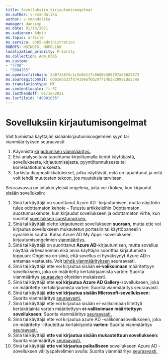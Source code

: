 ```yaml
---
title: Sovelluksiin kirjautumisongelmat
ms.author: v-smandalika
author: v-smandalika
manager: dansimp
ms.date: 01/16/2021
ms.audience: Admin
ms.topic: article
ms.service: o365-administration
ROBOTS: NOINDEX, NOFOLLOW
localization_priority: Priority
ms.collection: Adm_O365
ms.custom:
- "7788"
- "9004355"
ms.openlocfilehash: 2d073367dc1c3e8e117c0b68e205297a65024872
ms.sourcegitcommit: 6d02eb533fd74199af6b20f714b3720991da2c4a
ms.translationtype: MT
ms.contentlocale: fi-FI
ms.lasthandoff: 01/18/2021
ms.locfileid: "49901035"
---
```

# <a name="issues-signing-in-to-applications"></a>Sovelluksiin kirjautumisongelmat

Voit tunnistaa käyttäjän sisäänkirjautumisongelmien syyn tai vianmäärityksen seuraavasti:

1. Käynnistä [kirjautumisen vianmääritys.](https://ms.portal.azure.com/#blade/Microsoft_AAD_IAM/ActiveDirectoryMenuBlade/diagnose/symptomId/ms_aad_dxp_signin_caDiagnoseAndSolveSummarySymptom)
2. Etsi analysoitava tapahtuma kirjoittamalla tiedot käyttäjästä, sovelluksesta, kirjautumisajasta, pyyntötunnuksesta tai korrelaatiotunnuksesta.
3. Tarkista diagnostiikkatulokset, jotka näyttävät, mitä on tapahtunut ja mitä voit tehdä muutosten tekoon, jos muutoksia tarvitaan.

Seuraavassa on joitakin yleisiä ongelmia, joita voi i kokea, kun kirjaudut sisään sovelluksiin:

1. Sinä tai käyttäjä on suorittanut Azure AD -kirjautumisen, mutta näyttöön tulee odottamaton kehote – Tutustu artikkeleihin Odottamaton suostumuskehote, kun kirjaudut sovellukseen ja odottamaton virhe, kun suoritat [sovelluksen suostumuksen.](https://docs.microsoft.com/azure/active-directory/manage-apps/application-sign-in-unexpected-user-consent-error)  [](https://docs.microsoft.com/azure/active-directory/manage-apps/application-sign-in-unexpected-user-consent-prompt)
2. Sinä tai käyttäjä olette kirjautuneet sovellukseen **suoraan,** mutta ette voi kirjautua sovellukseen mukautetun portaalin tai käyttöpaneelin syvälinkin kautta: Katso Azure AD My Apps -sovellukseen kirjautumisongelmien [vianmääritys.](https://docs.microsoft.com/azure/active-directory/manage-apps/application-sign-in-other-problem-access-panel)
3. Sinä tai käyttäjä on suorittanut **Azure AD**-kirjautumisen, mutta sovellus näyttää virhesanoman eikä anna käyttäjän suorittaa kirjautumista loppuun: Ongelma on siinä, että sovellus ei hyväksynyt Azure AD:n antamaa vastausta. Voit [tehdä vianmäärityksen](https://docs.microsoft.com/azure/active-directory/application-sign-in-problem-application-error) seuraavasti.
4. Sinä tai käyttäjä ette voi kirjautua sisään **ei-valikoimaan** määritettyyn sovellukseen, joka on määritetty kertakirjaamista varten: Suorita vianmääritys [seuraavien](https://docs.microsoft.com/azure/active-directory/manage-apps/troubleshoot-password-based-sso) ohjeiden mukaisesti.
5. Sinä tai käyttäjä ette **voi kirjautua Azure AD Gallery**-sovellukseen, joka on määritetty kertakirjaumista varten: Suorita vianmääritys seuraavasti. [](https://docs.microsoft.com/azure/active-directory/manage-apps/troubleshoot-password-based-sso)
6. Sinä tai käyttäjä **ette voi kirjautua sisään Microsoft-sovellukseen:** Suorita vianmääritys [seuraavasti.](https://docs.microsoft.com/azure/active-directory/manage-apps/application-sign-in-problem-first-party-microsoft)
7. Sinä tai käyttäjä ette voi kirjautua sisään ei-valikoimaan liitettyä kertakirjainta varten määritettyyn **ei-valikoimaan määritettyyn sovellukseen:** Suorita vianmääritys [seuraavasti.](https://docs.microsoft.com/azure/active-directory/application-sign-in-problem-federated-sso-non-gallery)
8. Sinä tai käyttäjä ette voi kirjautua azure AD -valikoimasovellukseen, joka on määritetty liittoutettua kertakirjainta **varten:** Suorita vianmääritys [seuraavasti.](https://docs.microsoft.com/azure/active-directory/manage-apps/application-sign-in-problem-federated-sso-gallery)
9. Sinä tai käyttäjä **ette voi kirjautua sisään mukautettuun sovellukseen:** Suorita vianmääritys [seuraavasti.](https://docs.microsoft.com/azure/active-directory/manage-apps/application-sign-in-problem-federated-sso-gallery)
10. Sinä tai käyttäjä **ette voi kirjautua paikalliseen** sovellukseen Azure AD -sovelluksen välityspalvelimen avulla: Suorita vianmääritys [seuraavasti.](https://docs.microsoft.com/azure/active-directory/manage-apps/application-sign-in-problem-on-premises-application-proxy)


